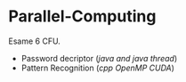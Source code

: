 # Parallel-Computing

Esame 6 CFU.

- Password decriptor (*java and java thread*)
- Pattern Recognition (*cpp OpenMP CUDA*)
